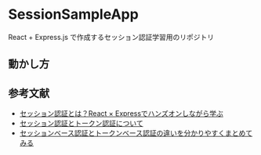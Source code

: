 # SessionSampleApp
React + Express.js で作成するセッション認証学習用のリポジトリ

## 動かし方

## 参考文献
- [セッション認証とは？React × Expressでハンズオンしながら学ぶ](https://qiita.com/t_maki/items/c70148bf2f66415ddb91)
- [セッション認証とトークン認証について](https://zenn.dev/oreilly_ota/articles/31d66fab5c184e)
- [セッションベース認証とトークンベース認証の違いを分かりやすくまとめてみる](https://zenn.dev/tanaka_takeru/articles/3fe82159a045f7)